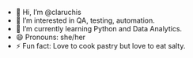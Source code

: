 - 👋 Hi, I’m @claruchis
- 👀 I’m interested in QA, testing, automation.
- 🌱 I’m currently learning Python and Data Analytics.
- 😄 Pronouns: she/her
- ⚡ Fun fact: Love to cook pastry but love to eat salty.

<!---
claruchis/claruchis is a ✨ special ✨ repository because its `README.md` (this file) appears on your GitHub profile.
You can click the Preview link to take a look at your changes.
--->
